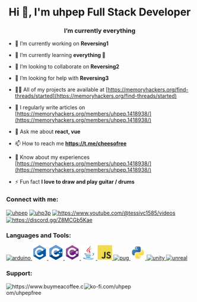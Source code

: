 <h1 align="center">Hi 👋, I'm uhpep Full Stack Developer</h1>
<h3 align="center">I’m currently everything</h3>

- 🔭 I’m currently working on **Reversing1**

- 🌱 I’m currently learning **everything 🤣**

- 👯 I’m looking to collaborate on **Reversing2**

- 🤝 I’m looking for help with **Reversing3**

- 👨‍💻 All of my projects are available at [https://memoryhackers.org/find-threads/started](https://memoryhackers.org/find-threads/started)

- 📝 I regularly write articles on [https://memoryhackers.org/members/uhpep.1418938/](https://memoryhackers.org/members/uhpep.1418938/)

- 💬 Ask me about **react, vue**

- 📫 How to reach me **https://t.me/cheesofree**

- 📄 Know about my experiences [https://memoryhackers.org/members/uhpep.1418938/](https://memoryhackers.org/members/uhpep.1418938/)

- ⚡ Fun fact **I love to draw and play guitar / drums**

<h3 align="left">Connect with me:</h3>
<p align="left">
<a href="https://dev.to/uhpep" target="blank"><img align="center" src="https://raw.githubusercontent.com/rahuldkjain/github-profile-readme-generator/master/src/images/icons/Social/devto.svg" alt="uhpep" height="30" width="40" /></a>
<a href="https://codesandbox.com/uhp3p" target="blank"><img align="center" src="https://raw.githubusercontent.com/rahuldkjain/github-profile-readme-generator/master/src/images/icons/Social/codesandbox.svg" alt="uhp3p" height="30" width="40" /></a>
<a href="https://www.youtube.com/c/https://www.youtube.com/@tessivc1585/videos" target="blank"><img align="center" src="https://raw.githubusercontent.com/rahuldkjain/github-profile-readme-generator/master/src/images/icons/Social/youtube.svg" alt="https://www.youtube.com/@tessivc1585/videos" height="30" width="40" /></a>
<a href="https://discord.gg/https://discord.gg/Z8MCGb5Kae" target="blank"><img align="center" src="https://raw.githubusercontent.com/rahuldkjain/github-profile-readme-generator/master/src/images/icons/Social/discord.svg" alt="https://discord.gg/Z8MCGb5Kae" height="30" width="40" /></a>
</p>

<h3 align="left">Languages and Tools:</h3>
<p align="left"> <a href="https://www.arduino.cc/" target="_blank" rel="noreferrer"> <img src="https://cdn.worldvectorlogo.com/logos/arduino-1.svg" alt="arduino" width="40" height="40"/> </a> <a href="https://www.cprogramming.com/" target="_blank" rel="noreferrer"> <img src="https://raw.githubusercontent.com/devicons/devicon/master/icons/c/c-original.svg" alt="c" width="40" height="40"/> </a> <a href="https://www.w3schools.com/cpp/" target="_blank" rel="noreferrer"> <img src="https://raw.githubusercontent.com/devicons/devicon/master/icons/cplusplus/cplusplus-original.svg" alt="cplusplus" width="40" height="40"/> </a> <a href="https://www.w3schools.com/cs/" target="_blank" rel="noreferrer"> <img src="https://raw.githubusercontent.com/devicons/devicon/master/icons/csharp/csharp-original.svg" alt="csharp" width="40" height="40"/> </a> <a href="https://www.java.com" target="_blank" rel="noreferrer"> <img src="https://raw.githubusercontent.com/devicons/devicon/master/icons/java/java-original.svg" alt="java" width="40" height="40"/> </a> <a href="https://developer.mozilla.org/en-US/docs/Web/JavaScript" target="_blank" rel="noreferrer"> <img src="https://raw.githubusercontent.com/devicons/devicon/master/icons/javascript/javascript-original.svg" alt="javascript" width="40" height="40"/> </a> <a href="https://pugjs.org" target="_blank" rel="noreferrer"> <img src="https://cdn.worldvectorlogo.com/logos/pug.svg" alt="pug" width="40" height="40"/> </a> <a href="https://www.python.org" target="_blank" rel="noreferrer"> <img src="https://raw.githubusercontent.com/devicons/devicon/master/icons/python/python-original.svg" alt="python" width="40" height="40"/> </a> <a href="https://unity.com/" target="_blank" rel="noreferrer"> <img src="https://www.vectorlogo.zone/logos/unity3d/unity3d-icon.svg" alt="unity" width="40" height="40"/> </a> <a href="https://unrealengine.com/" target="_blank" rel="noreferrer"> <img src="https://raw.githubusercontent.com/kenangundogan/fontisto/036b7eca71aab1bef8e6a0518f7329f13ed62f6b/icons/svg/brand/unreal-engine.svg" alt="unreal" width="40" height="40"/> </a> </p>

<h3 align="left">Support:</h3>
<p><a href="https://www.buymeacoffee.com/https://www.buymeacoffee.com/uhpepfree"> <img align="left" src="https://cdn.buymeacoffee.com/buttons/v2/default-yellow.png" height="50" width="210" alt="https://www.buymeacoffee.com/uhpepfree" /></a><a href="https://ko-fi.com/ko-fi.com/uhpep"> <img align="left" src="https://cdn.ko-fi.com/cdn/kofi3.png?v=3" height="50" width="210" alt="ko-fi.com/uhpep" /></a></p><br><br>
